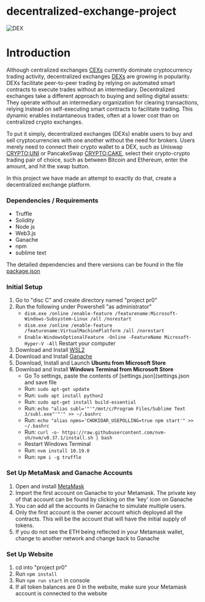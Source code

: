 # decentralized-exchange-project

![DEX](https://user-images.githubusercontent.com/83671629/138368750-a9cfd0ad-2577-425b-8450-04770c05be6a.jpg)

# Introduction 

Although centralized exchanges [CEXs](https://www.investopedia.com/tech/what-are-centralized-cryptocurrency-exchanges/) currently dominate cryptocurrency trading activity, decentralized exchanges [DEXs](https://www.investopedia.com/terms/d/decentralizedmarket.asp) are growing in popularity. DEXs facilitate peer-to-peer trading by relying on automated smart contracts to execute trades without an intermediary.
Decentralized exchanges take a different approach to buying and selling digital assets: They operate without an intermediary organization for clearing transactions, relying instead on self-executing smart contracts to facilitate trading. This dynamic enables instantaneous trades, often at a lower cost than on centralized crypto exchanges.

To put it simply, decentralized exchanges (DEXs) enable users to buy and sell cryptocurrencies with one another without the need for brokers. Users merely need to connect their crypto wallet to a DEX, such as Uniswap [CRYPTO:UNI](https://uniswap.org/) or PancakeSwap [CRYPTO:CAKE](https://pancakeswap.finance/), select their crypto-crypto trading pair of choice, such as between Bitcoin and Ethereum, enter the amount, and hit the swap button. 

In this project we have made an attempt to exactly do that, create a decentralized exchange platform.

### Dependencies / Requirements

- Truffle 
- Solidity 
- Node js
- Web3.js 
- Ganache 
- npm
- sublime text

The detailed dependencies and there versions can be found in the file [package.json
](package.json)


### Initial Setup

1. Go to "disc C" and create directory named "project pr0"
2. Run the following under Powershell "as administrator" 
    * ` dism.exe /online /enable-feature /featurename:Microsoft-Windows-Subsystem-Linux /all /norestart `
    * ` dism.exe /online /enable-feature /featurename:VirtualMachinePlatform /all /norestart `
    * ` Enable-WindowsOptionalFeature -Online -FeatureName Microsoft-Hyper-V -All `
      Restart your computer
3. Download and Install [WSL2](https://docs.microsoft.com/en-us/windows/wsl/install)
4. Download and Install [Ganache](https://www.trufflesuite.com/ganache)
5. Download, Install and Launch **Ubuntu from Microsoft Store**
6. Download and Install **Windows Terminal from Microsoft Store**
    * Go To settings, paste the contents of [settings.json](settings.json and save file
    * Run: `sudo apt-get update`
    * Run: `sudo apt install python2`
    * Run: `sudo apt-get install build-essential`
    * Run: `echo "alias subl='"'"/mnt/c/Program Files/Sublime Text 3/subl.exe"'"'" >> ~/.bashrc`
    * Run: `echo "alias npms='CHOKIDAR_USEPOLLING=true npm start'" >> ~/.bashrc`
    * Run: `curl -o- https://raw.githubusercontent.com/nvm-sh/nvm/v0.37.1/install.sh | bash`
    * Restart Windows Terminal
    * Run: `nvm install 10.19.0`
    * Run: `npm i -g truffle`

### Set Up MetaMask and Ganache Accounts

1. Open and install [MetaMask](https://metamask.io/)
2. Import the first account on Ganache to your Metamask. The private key of that account can be found by clicking on the 'key' icon on Ganache
3. You can add all the accounts in Ganache to simulate multiple users.
4. Only the first account is the owner account which deployed all the contracts. This will be the account that will have the initial supply of tokens.
5. If you do not see the ETH being reflected in your Metamask wallet, change to another network and change back to Ganache

### Set Up Website

1. cd into "project pr0"
2. Run `npm install`
3. Run `npm run start` in console
4. If all token balances are 0 in the website, make sure your Metamask account is connected to the website

